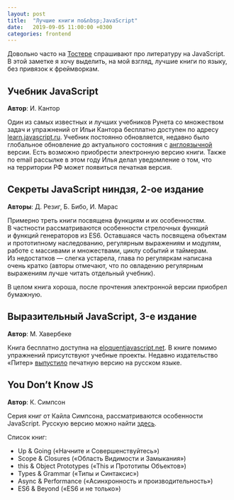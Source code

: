 ```yaml
---
layout: post
title:  "Лучшие книги по&nbsp;JavaScript"
date:   2019-09-05 11:00:00 +0300
categories: frontend
---
```


<p>Довольно часто на&nbsp;<a href="//toster.ru/" target="_blank">Тостере</a> спрашивают про литературу на&nbsp;JavaScript. В&nbsp;этой заметке я&nbsp;хочу выделить, на&nbsp;мой взгляд, лучшие книги по&nbsp;языку, без привязок к&nbsp;фреймворкам.</p>

<h2 class="mb-0">Учебник JavaScript</h2>

<p><b>Автор</b>: И.&nbsp;Кантор</p>

<p>Один из&nbsp;самых известных и&nbsp;лучших учебников Рунета со&nbsp;множеством задач и&nbsp;упражнений от&nbsp;Ильи Кантора бесплатно доступен по&nbsp;адресу <a href="https://learn.javascript.ru/" target="_blank">learn.javascript.ru</a>. Учебник постоянно обновляется, недавно было глобальное обновление до&nbsp;актуального состояния с&nbsp;<a href="https://javascript.info/" target="_blank">англоязычной</a> версии. Есть возможно приобрести электронную версию книги. Также по&nbsp;email рассылке в&nbsp;этом году Илья делал уведомление о&nbsp;том, что на&nbsp;территории&nbsp;РФ может появиться печатная версия.</p>

<h2 class="mb-0">Секреты JavaScript ниндзя, 2-ое издание</h2>

<p><b>Авторы</b>: Д.&nbsp;Резиг, Б. Бибо, И.&nbsp;Марас</p>

<p>Примерно треть книги посвящена функциям и&nbsp;их&nbsp;особенностям. В&nbsp;частности рассматриваются особенности стрелочных функций и&nbsp;функций генераторов из&nbsp;ES6.
Оставшаяся часть посвящена объектам и&nbsp;прототипному наследованию, регулярным выражениям и&nbsp;модулям, работе с&nbsp;массивами и&nbsp;множествами, циклу событий и&nbsp;таймерам.
Из&nbsp;недостатков&nbsp;&mdash; слегка устарела, глава по&nbsp;регуляркам написана очень кратко (авторы отмечают, что по&nbsp;овладению регулярным выражениям лучше читать отдельный учебник).</p>
<p>В&nbsp;целом книга хороша, после прочтения электронной версии приобрел бумажную.</p>

<h2 class="mb-0">Выразительный JavaScript, 3-е издание</h2>
<p><b>Автор</b>: М. Хавербеке</p>

<p>Книга бесплатно доступна на&nbsp;<a href="https://eloquentjavascript.net" target="_blank">eloquentjavascript.net</a>. В&nbsp;книге помимо упражнений присутствуют учебные проекты. Недавно издательство &laquo;Питер&raquo; <a href="https://www.piter.com/product/vyrazitelnyy-javascript-sovremennoe-veb-programmirovanie-3-e-izdanie" target="_blank">выпустило</a> печатную версию на&nbsp;русском языке.</p>

<h2 class="mb-0">You Don&rsquo;t Know JS</h2>
<p><b>Автор</b>: К.&nbsp;Симпсон</p>

<p>Серия книг от&nbsp;Кайла Симпсона, рассматриваются особенности JavaScript. Русскую версию можно найти <a href="https://github.com/azat-io/you-dont-know-js-ru" target="_blank">здесь</a>.</p>

<p>Список книг:</p>
<ul>
    <li>Up&nbsp;&amp;&nbsp;Going (&laquo;Начните и&nbsp;Совершенствуйтесь&raquo;)</li>
    <li>Scope &amp;&nbsp;Closures (&laquo;Область Видимости и&nbsp;Замыкания&raquo;)</li>
    <li>this &amp;&nbsp;Object Prototypes (&laquo;This и&nbsp;Прототипы Объектов&raquo;)</li>
    <li>Types &amp;&nbsp;Grammar (&laquo;Типы и&nbsp;Синтаксис&raquo;)</li>
    <li>Async &amp;&nbsp;Performance (&laquo;Асинхронность и&nbsp;производительность&raquo;)</li>
    <li>ES6&nbsp;&amp; Beyond (&laquo;ES6 и&nbsp;не&nbsp;только&raquo;)</li>
</ul>

<!-- 
{% highlight ruby %}
def print_hi(name)
  puts "Hi, #{name}"
end
print_hi('Tom')
#=> prints 'Hi, Tom' to STDOUT.
{% endhighlight %}
 -->